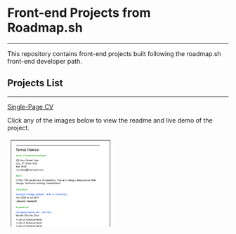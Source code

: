 # Front-end Projects from Roadmap.sh
---

This repository contains front-end projects built following the roadmap.sh front-end developer path.

## Projects List
---
[<u>Single-Page CV</u>](https://roadmap.sh/projects/single-page-cv)

Click any of the images below to view the readme and live demo of the project.

<p align="left">
  <a href='https://tamalpakrasi.github.io/Roadmap.sh-Projects/Frontend%20Projects/01_CV_Format/'>
    <img width="48%" src="./assets/images/Single-page-cv.png" alt="single page cv" />
  </a>
</p>

